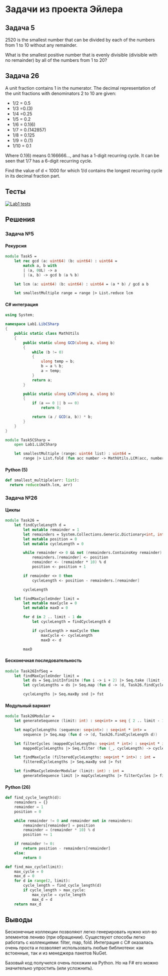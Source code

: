 # Задачи из проекта Эйлера

## Задача 5

2520 is the smallest number that can be divided by each of the numbers
from 1 to 10 without any remainder.

What is the smallest positive number that is evenly divisible
(divisible with no remainder) by all of the numbers from 1 to 20?

## Задача 26

A unit fraction contains 1 in the numerator. The decimal representation of the
unit fractions with denominators 2 to 10 are given:

* 1/2 = 0.5
* 1/3 =0.(3)
* 1/4 =0.25
* 1/5 = 0.2
* 1/6 = 0.1(6)
* 1/7 = 0.(142857)
* 1/8 = 0.125
* 1/9 = 0.(1)
* 1/10 = 0.1

Where 0.1(6) means 0.166666..., and has a 1-digit recurring cycle.
It can be seen that 1/7 has a 6-digit recurring cycle.

Find the value of d < 1000 for which 1/d contains the longest recurring cycle
in its decimal fraction part.

## Тесты

[![Lab1 tests](https://github.com/dzen03/functional-programming/actions/workflows/lab1test.yml/badge.svg)](https://github.com/dzen03/functional-programming/actions/workflows/lab1test.yml)

## Решения

### Задача №5

#### Рекурсия

```fsharp
module Task5 =
    let rec gcd (a: uint64) (b: uint64) : uint64 =
        match a, b with
        | (a, 0UL) -> a
        | (a, b) -> gcd b (a % b)

    let lcm (a: uint64) (b: uint64) : uint64 = (a * b) / gcd a b

    let smallestMultiple range = range |> List.reduce lcm
```

#### C# интеграция

```csharp
using System;

namespace Lab1.LibCSharp
{
    public static class MathUtils
    {
        public static ulong GCD(ulong a, ulong b)
        {
            while (b != 0)
            {
                ulong temp = b;
                b = a % b;
                a = temp;
            }
            return a;
        }

        public static ulong LCM(ulong a, ulong b)
        {
            if (a == 0 || b == 0)
                return 0;

            return (a / GCD(a, b)) * b;
        }
    }
}
```

```fsharp
module Task5CSharp =
    open Lab1.LibCSharp

    let smallestMultiple (range: uint64 list) : uint64 =
        range |> List.fold (fun acc number -> MathUtils.LCM(acc, number)) 1UL
```

#### Python (5)

```python
def smallest_multiple(arr: list):
  return reduce(math.lcm, arr)
```

### Задача №26

#### Циклы

```fsharp
module Task26 =
    let findCycleLength d =
        let mutable remainder = 1
        let remainders = System.Collections.Generic.Dictionary<int, int>()
        let mutable position = 0
        let mutable cycleLength = 0

        while remainder <> 0 && not (remainders.ContainsKey remainder) do
            remainders.[remainder] <- position
            remainder <- (remainder * 10) % d
            position <- position + 1

        if remainder <> 0 then
            cycleLength <- position - remainders.[remainder]

        cycleLength

    let findMaxCycleUnder limit =
        let mutable maxCycle = 0
        let mutable maxD = 0

        for d in 2 .. limit - 1 do
            let cycleLength = findCycleLength d

            if cycleLength > maxCycle then
                maxCycle <- cycleLength
                maxD <- d

        maxD
```

#### Бесконечная последовательность

```fsharp
module Task26InfSeq =
    let findMaxCycleUnder limit =
        let ds = Seq.initInfinite (fun i -> i + 2) |> Seq.take (limit - 2)
        let cycleLengths = ds |> Seq.map (fun d -> (d, Task26.findCycleLength d))

        cycleLengths |> Seq.maxBy snd |> fst
```

#### Модульный вариант

```fsharp
module Task26Modular =
    let generateSequence (limit: int) : seq<int> = seq { 2 .. limit - 1 }

    let mapCycleLengths (sequence: seq<int>) : seq<int * int> =
        sequence |> Seq.map (fun d -> (d, Task26.findCycleLength d))

    let filterCycles (mappedCycleLengths: seq<int * int>) : seq<int * int> =
        mappedCycleLengths |> Seq.filter (fun (_, cycleLength) -> cycleLength > 0)

    let findMaxCycle (filteredCycleLengths: seq<int * int>) : int =
        filteredCycleLengths |> Seq.maxBy snd |> fst

    let findMaxCycleUnderModular (limit: int) : int =
        generateSequence limit |> mapCycleLengths |> filterCycles |> findMaxCycle
```

#### Python (26)

```python
def find_cycle_length(d):
    remainders = {}
    remainder = 1
    position = 0

    while remainder != 0 and remainder not in remainders:
        remainders[remainder] = position
        remainder = (remainder * 10) % d
        position += 1

    if remainder != 0:
        return position - remainders[remainder]
    else:
        return 0

def find_max_cycle(limit):
    max_cycle = 0
    max_d = 0
    for d in range(2, limit):
        cycle_length = find_cycle_length(d)
        if cycle_length > max_cycle:
            max_cycle = cycle_length
            max_d = d
    return max_d
```

## Выводы

Бесконечные коллекции позволяют легко генерировать нужно кол-во элементов лениво
(при обращении). Существуют способы легко работать с коллекциями: filter, map, fold.
Интеграция с C# оказалась очень проста и позволяет использовать любые библиотеки:
как встоенные, так и из менеджера пакетов NuGet.

Базовый код получился очень похожим на Python.
Но на F# его можно значительно упростить (или усложнить).
